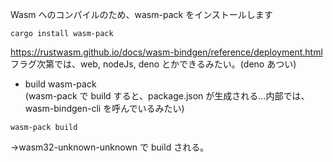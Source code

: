 Wasm へのコンパイルのため、wasm-pack をインストールします

```
cargo install wasm-pack
```

https://rustwasm.github.io/docs/wasm-bindgen/reference/deployment.html
フラグ次第では、web, nodeJs, deno とかできるみたい。(deno あつい)

- build wasm-pack  
  (wasm-pack で build すると、package.json が生成される...内部では、wasm-bindgen-cli を呼んでいるみたい)

```
wasm-pack build
```

→wasm32-unknown-unknown で build される。
